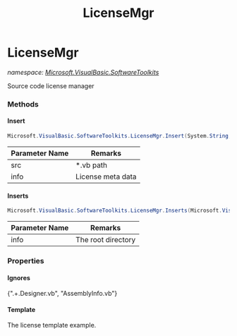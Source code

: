 ﻿---
title: LicenseMgr
---

# LicenseMgr
_namespace: [Microsoft.VisualBasic.SoftwareToolkits](N-Microsoft.VisualBasic.SoftwareToolkits.html)_

Source code license manager



### Methods

#### Insert
```csharp
Microsoft.VisualBasic.SoftwareToolkits.LicenseMgr.Insert(System.String,Microsoft.VisualBasic.SoftwareToolkits.LicenseInfo)
```


|Parameter Name|Remarks|
|--------------|-------|
|src|*.vb path|
|info|License meta data|


#### Inserts
```csharp
Microsoft.VisualBasic.SoftwareToolkits.LicenseMgr.Inserts(Microsoft.VisualBasic.SoftwareToolkits.LicenseInfo)
```


|Parameter Name|Remarks|
|--------------|-------|
|info|The root directory|



### Properties

#### Ignores
{".+\.Designer\.vb", "AssemblyInfo\.vb"}
#### Template
The license template example.
